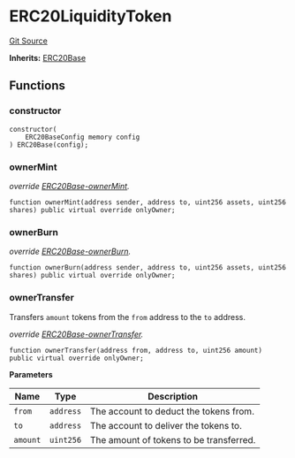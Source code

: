 # ERC20LiquidityToken
[Git Source](https://github.com/Ammalgam-Protocol/core-v1/blob/82dff11576b9df76b675736dba889653cf737de9/contracts/tokens/ERC20LiquidityToken.sol)

**Inherits:**
[ERC20Base](/docs/developer-guide/contracts/tokens/ERC20Base.sol/abstract.ERC20Base.md)


## Functions
### constructor


```solidity
constructor(
    ERC20BaseConfig memory config
) ERC20Base(config);
```

### ownerMint

*override [ERC20Base-ownerMint](/docs/developer-guide/contracts/tokens/ERC4626DepositToken.sol/contract.ERC4626DepositToken.md#ownermint).*


```solidity
function ownerMint(address sender, address to, uint256 assets, uint256 shares) public virtual override onlyOwner;
```

### ownerBurn

*override [ERC20Base-ownerBurn](/docs/developer-guide/contracts/tokens/ERC4626DepositToken.sol/contract.ERC4626DepositToken.md#ownerburn).*


```solidity
function ownerBurn(address sender, address to, uint256 assets, uint256 shares) public virtual override onlyOwner;
```

### ownerTransfer

Transfers `amount` tokens from the `from` address to the `to` address.

*override [ERC20Base-ownerTransfer](/docs/developer-guide/contracts/tokens/ERC4626DepositToken.sol/contract.ERC4626DepositToken.md#ownertransfer).*


```solidity
function ownerTransfer(address from, address to, uint256 amount) public virtual override onlyOwner;
```
**Parameters**

|Name|Type|Description|
|----|----|-----------|
|`from`|`address`|The account to deduct the tokens from.|
|`to`|`address`|The account to deliver the tokens to.|
|`amount`|`uint256`|The amount of tokens to be transferred.|


